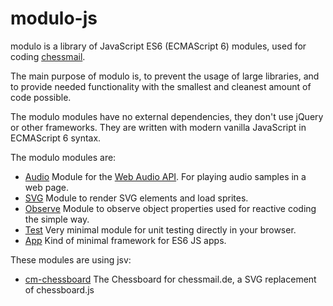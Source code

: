 # modulo-js

modulo is a library of JavaScript ES6 (ECMAScript 6) modules, used for coding [chessmail](http://www.chessmail.eu).

The main purpose of modulo is, to prevent the usage of large libraries, and to provide needed functionality with the smallest and cleanest amount of code possible.

The modulo modules have no external dependencies, they don't use jQuery or other frameworks. They are written with modern vanilla JavaScript in ECMAScript 6 syntax.

The modulo modules are:

- [Audio](https://github.com/shaack/svjs-audio) Module for the [Web Audio API](https://developer.mozilla.org/de/docs/Web/API/Web_Audio_API). For playing audio samples in a web page.
- [SVG](https://github.com/shaack/svjs-svg) Module to render SVG elements and load sprites.
- [Observe](https://github.com/shaack/svjs-observe) Module to observe object properties used for reactive coding the simple way.
- [Test](https://github.com/shaack/svjs-test) Very minimal module for unit testing directly in your browser.
- [App](https://github.com/shaack/svjs-app) Kind of minimal framework for ES6 JS apps.

These modules are using jsv:

- [cm-chessboard](https://github.com/shaack/cm-chessboard) The Chessboard for chessmail.de, a SVG replacement of chessboard.js
